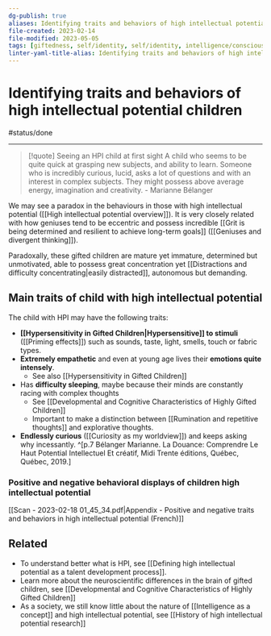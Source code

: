 ```yaml
---
dg-publish: true
aliases: Identifying traits and behaviors of high intellectual potential children, traits of HPI, behaviors of HPI, gifted child behaviours, behavior of gifted child, characteristics of gifted child, how to spot a gifted child
file-created: 2023-02-14
file-modified: 2023-05-05
tags: [giftedness, self/identity, self/identity, intelligence/consciousness/curiosity, giftedness, psychology/behavior, psychology, health/sleep, health/mental-health/anxiety, history]
linter-yaml-title-alias: Identifying traits and behaviors of high intellectual potential children
---
```


# Identifying traits and behaviors of high intellectual potential children

#status/done

---

> [!quote] Seeing an HPI child at first sight
> A child who seems to be quite quick at grasping new subjects, and ability to learn. Someone who is incredibly curious, lucid, asks a lot of questions and with an interest in complex subjects. They might possess above average energy, imagination and creativity.
> \- Marianne Bélanger

We may see a paradox in the behaviours in those with high intellectual potential ([[High intellectual potential overview]]). It is very closely related with how geniuses tend to be eccentric and possess incredible [[Grit is being determined and resilient to achieve long-term goals]] ([[Geniuses and divergent thinking]]).

Paradoxally, these gifted children are mature yet immature, determined but unmotivated, able to possess great concentration yet [[Distractions and difficulty concentrating|easily distracted]], autonomous but demanding.

## Main traits of child with high intellectual potential

The child with HPI may have the following traits:

-  **[[Hypersensitivity in Gifted Children|Hypersensitive]] to stimuli** ([[Priming effects]]) such as sounds, taste, light, smells, touch or fabric types.
- **Extremely empathetic** and even at young age lives their **emotions quite intensely**.
	- See also [[Hypersensitivity in Gifted Children]]
- Has **difficulty sleeping**, maybe because their minds are constantly racing with complex thoughts
	- See [[Developmental and Cognitive Characteristics of Highly Gifted Children]]
	- Important to make a distinction between [[Rumination and repetitive thoughts]] and explorative thoughts.
- **Endlessly curious** ([[Curiosity as my worldview]]) and keeps asking why incessantly. ^[p.7 Bélanger Marianne. La Douance: Comprendre Le Haut Potential Intellectuel Et créatif, Midi Trente éditions, Québec, Québec, 2019.]

### Positive and negative behavioral displays of children high intellectual potential

[[Scan - 2023-02-18 01_45_34.pdf|Appendix - Positive and negative traits and behaviors in high intellectual potential (French)]]

## Related

- To understand better what is HPI, see [[Defining high intellectual potential as a talent development process]].
- Learn more about the neuroscientific differences in the brain of gifted children, see [[Developmental and Cognitive Characteristics of Highly Gifted Children]]
- As a society, we still know little about the nature of [[Intelligence as a concept]] and high intellectual potential, see [[History of high intellectual potential research]]
